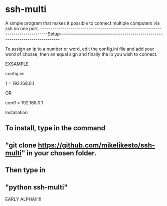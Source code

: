 # ssh-multi
A simple program that makes it possible to connect multiple computers via ssh on one port.
---------------------------------------------------------------------------------Setup------------------------------------------------------------------------------


To assign an ip to a number or word, edit the config.ini file and add your word of chosse, then an equal sign and finally the ip you wish to connect.

  EXSAMPLE
  
  
config.ini


1 = 192.168.0.1

OR

com1 = 192.168.0.1

Installation

To install, type in the command 
------------------
"git clone https://github.com/mikelikesto/ssh-multi" in your chosen folder. 
-----------------
Then type in 
-------------------
"python ssh-multi"
-------------------



EARLY ALPHA!!!!! 
